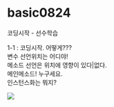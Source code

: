 # basic0824
코딩시작 - 선수학습

1-1 : 코딩시작. 어떻게???<br>
변수 선언위치는 어디야!<br>
메소드 선언은 위치에 영향이 있다|없다.<br>
메인메소드! 누구세요.<br>
인스턴스화는 뭐지?<br>

<img src="https://drive.google.com/file/d/1RbpIgQg7qOJP0861GCET5-ru5LZituUD/view?usp=drive_link">

